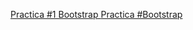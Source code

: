 
<a href="https://chaveztruz.github.io/16abril.html"> Practica #1 Bootstrap </a>
<a href="https://chaveztruz.github.io/Tablas%20bootstrap.html"> Practica #Bootstrap </a>
